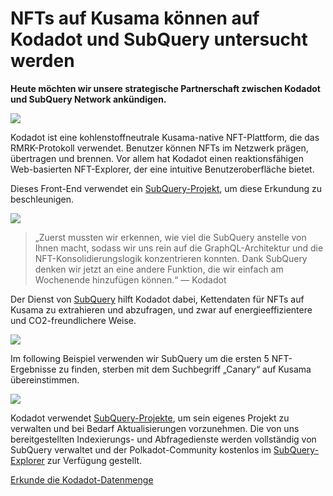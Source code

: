 # NFTs auf Kusama können auf Kodadot und SubQuery untersucht werden

**Heute möchten wir unsere strategische Partnerschaft zwischen Kodadot und SubQuery Network ankündigen.**

![](https://miro.medium.com/max/1400/1*Y4kdG9uEoxrySzb19QKxPg.gif)

Kodadot ist eine kohlenstoffneutrale Kusama-native NFT-Plattform, die das RMRK-Protokoll verwendet. Benutzer können NFTs im Netzwerk prägen, übertragen und brennen. Vor allem hat Kodadot einen reaktionsfähigen Web-basierten NFT-Explorer, der eine intuitive Benutzeroberfläche bietet.

Dieses Front-End verwendet ein [SubQuery-Projekt](https://explorer.subquery.network/subquery/vikiival/magick), um diese Erkundung zu beschleunigen.

![](https://miro.medium.com/max/1400/0*3TdpXjj1iwGNdA3n)

> „Zuerst mussten wir erkennen, wie viel die SubQuery anstelle von Ihnen macht, sodass wir uns rein auf die GraphQL-Architektur und die NFT-Konsolidierungslogik konzentrieren konnten. Dank SubQuery denken wir jetzt an eine andere Funktion, die wir einfach am Wochenende hinzufügen können.“ — Kodadot

Der Dienst von [SubQuery](https://subquery.network/) hilft Kodadot dabei, Kettendaten für NFTs auf Kusama zu extrahieren und abzufragen, und zwar auf energieeffizientere und CO2-freundlichere Weise.

![](https://miro.medium.com/max/1400/0*AocvCHVWMsGtH1Oz)

Im following Beispiel verwenden wir SubQuery um die ersten 5 NFT-Ergebnisse zu finden, sterben mit dem Suchbegriff „Canary“ auf Kusama übereinstimmen.

![](https://miro.medium.com/max/1400/0*QTzLpC0D-pYWDngZ)

Kodadot verwendet [SubQuery-Projekte](https://project.subquery.network/), um sein eigenes Projekt zu verwalten und bei Bedarf Aktualisierungen vorzunehmen. Die von uns bereitgestellten Indexierungs- und Abfragedienste werden vollständig von SubQuery verwaltet und der Polkadot-Community kostenlos im [SubQuery-Explorer](https://explorer.subquery.network/) zur Verfügung gestellt.

[Erkunde die Kodadot-Datenmenge](https://explorer.subquery.network/subquery/vikiival/magick)